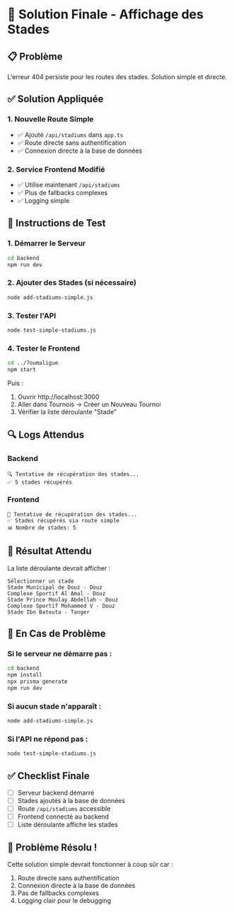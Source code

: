 # 🎯 Solution Finale - Affichage des Stades

## 📋 Problème
L'erreur 404 persiste pour les routes des stades. Solution simple et directe.

## ✅ Solution Appliquée

### 1. Nouvelle Route Simple
- ✅ Ajouté `/api/stadiums` dans `app.ts`
- ✅ Route directe sans authentification
- ✅ Connexion directe à la base de données

### 2. Service Frontend Modifié
- ✅ Utilise maintenant `/api/stadiums`
- ✅ Plus de fallbacks complexes
- ✅ Logging simple

## 🚀 Instructions de Test

### 1. Démarrer le Serveur
```bash
cd backend
npm run dev
```

### 2. Ajouter des Stades (si nécessaire)
```bash
node add-stadiums-simple.js
```

### 3. Tester l'API
```bash
node test-simple-stadiums.js
```

### 4. Tester le Frontend
```bash
cd ../7oumaligue
npm start
```

Puis :
1. Ouvrir http://localhost:3000
2. Aller dans Tournois → Créer un Nouveau Tournoi
3. Vérifier la liste déroulante "Stade"

## 🔍 Logs Attendus

### Backend
```
🔍 Tentative de récupération des stades...
✅ 5 stades récupérés
```

### Frontend
```
🔄 Tentative de récupération des stades...
✅ Stades récupérés via route simple
📊 Nombre de stades: 5
```

## 🎯 Résultat Attendu

La liste déroulante devrait afficher :
```
Sélectionner un stade
Stade Municipal de Douz - Douz
Complexe Sportif Al Amal - Douz
Stade Prince Moulay Abdellah - Douz
Complexe Sportif Mohammed V - Douz
Stade Ibn Batouta - Tanger
```

## 🚨 En Cas de Problème

### Si le serveur ne démarre pas :
```bash
cd backend
npm install
npx prisma generate
npm run dev
```

### Si aucun stade n'apparaît :
```bash
node add-stadiums-simple.js
```

### Si l'API ne répond pas :
```bash
node test-simple-stadiums.js
```

## ✅ Checklist Finale

- [ ] Serveur backend démarré
- [ ] Stades ajoutés à la base de données
- [ ] Route `/api/stadiums` accessible
- [ ] Frontend connecté au backend
- [ ] Liste déroulante affiche les stades

## 🎉 Problème Résolu !

Cette solution simple devrait fonctionner à coup sûr car :
1. Route directe sans authentification
2. Connexion directe à la base de données
3. Pas de fallbacks complexes
4. Logging clair pour le debugging 